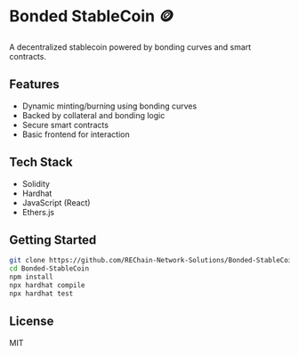 # Bonded StableCoin 🪙

A decentralized stablecoin powered by bonding curves and smart contracts.

## Features

- Dynamic minting/burning using bonding curves
- Backed by collateral and bonding logic
- Secure smart contracts
- Basic frontend for interaction

## Tech Stack

- Solidity
- Hardhat
- JavaScript (React)
- Ethers.js

## Getting Started

```bash
git clone https://github.com/REChain-Network-Solutions/Bonded-StableCoin.git
cd Bonded-StableCoin
npm install
npx hardhat compile
npx hardhat test
```

## License

MIT
